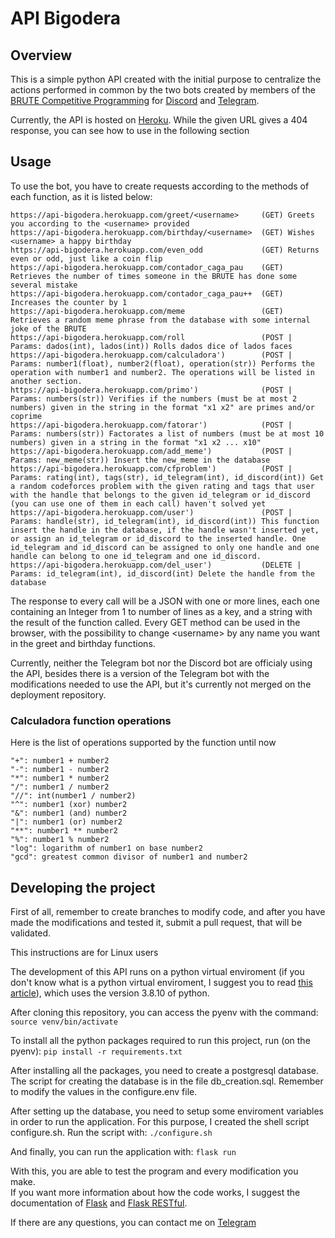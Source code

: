 # API Bigodera

## Overview
This is a simple python API created with the initial purpose to centralize the actions performed in common by the two bots created by members of the [BRUTE Competitive Programming](bruteudesc.com) for [Discord](https://github.com/EMachad0/BigoderaDiscord-Bot) and [Telegram](https://github.com/VGasparini/bigodera-bot).

Currently, the API is hosted on [Heroku](https://api-bigodera.herokuapp.com/). While the given URL gives a 404 response, you can see how to use in the following section

## Usage
To use the bot, you have to create requests according to the methods of each function, as it is listed below:

```
https://api-bigodera.herokuapp.com/greet/<username>     (GET) Greets you according to the <username> provided
https://api-bigodera.herokuapp.com/birthday/<username>  (GET) Wishes <username> a happy birthday
https://api-bigodera.herokuapp.com/even_odd             (GET) Returns even or odd, just like a coin flip
https://api-bigodera.herokuapp.com/contador_caga_pau    (GET) Retrieves the number of times someone in the BRUTE has done some several mistake
https://api-bigodera.herokuapp.com/contador_caga_pau++  (GET) Increases the counter by 1
https://api-bigodera.herokuapp.com/meme                 (GET) Retrieves a random meme phrase from the database with some internal joke of the BRUTE
https://api-bigodera.herokuapp.com/roll                 (POST | Params: dados(int), lados(int)) Rolls dados dice of lados faces
https://api-bigodera.herokuapp.com/calculadora')        (POST | Params: number1(float), number2(float), operation(str)) Performs the operation with number1 and number2. The operations will be listed in another section.
https://api-bigodera.herokuapp.com/primo')              (POST | Params: numbers(str)) Verifies if the numbers (must be at most 2 numbers) given in the string in the format "x1 x2" are primes and/or coprime
https://api-bigodera.herokuapp.com/fatorar')            (POST | Params: numbers(str)) Factorates a list of numbers (must be at most 10 numbers) given in a string in the format "x1 x2 ... x10"
https://api-bigodera.herokuapp.com/add_meme')           (POST | Params: new_meme(str)) Insert the new_meme in the database
https://api-bigodera.herokuapp.com/cfproblem')          (POST | Params: rating(int), tags(str), id_telegram(int), id_discord(int)) Get a random codeforces problem with the given rating and tags that user with the handle that belongs to the given id_telegram or id_discord (you can use one of them in each call) haven't solved yet
https://api-bigodera.herokuapp.com/user')               (POST | Params: handle(str), id_telegram(int), id_discord(int)) This function insert the handle in the database, if the handle wasn't inserted yet, or assign an id_telegram or id_discord to the inserted handle. One id_telegram and id_discord can be assigned to only one handle and one handle can belong to one id_telegram and one id_discord.
https://api-bigodera.herokuapp.com/del_user')           (DELETE | Params: id_telegram(int), id_discord(int) Delete the handle from the database
```

The response to every call will be a JSON with one or more lines, each one containing an Integer from 1 to number of lines as a key, and a string with the result of the function called. Every GET method can be used in the browser, with the possibility to change \<username\> by any name you want in the greet and birthday functions.

Currently, neither the Telegram bot nor the Discord bot are officialy using the API, besides there is a version of the Telegram bot with the modifications needed to use the API, but it's currently not merged on the deployment repository.
  
### Calculadora function operations

Here is the list of operations supported by the function until now

```
"+": number1 + number2
"-": number1 - number2
"*": number1 * number2
"/": number1 / number2
"//": int(number1 / number2)
"^": number1 (xor) number2
"&": number1 (and) number2
"|": number1 (or) number2
"**": number1 ** number2
"%": number1 % number2
"log": logarithm of number1 on base number2
"gcd": greatest common divisor of number1 and number2
```

## Developing the project

First of all, remember to create branches to modify code, and after you have made the modifications and tested it, submit a pull request, that will be validated.

This instructions are for Linux users

The development of this API runs on a python virtual enviroment (if you don't know what is a python virtual enviroment, I suggest you to read [this article](https://www.geeksforgeeks.org/python-virtual-environment/)), which uses the version 3.8.10 of python.  

After cloning this repository, you can access the pyenv with the command:  
`source venv/bin/activate`

To install all the python packages required to run this project, run (on the pyenv):
`pip install -r requirements.txt`

After installing all the packages, you need to create a postgresql database. The script for creating the database is in the file db_creation.sql. Remember to modify the values in the configure.env file.

After setting up the database, you need to setup some enviroment variables in order to run the application. For this purpose, I created the shell script configure.sh. Run the script with:
`./configure.sh`

And finally, you can run the application with:
`flask run`

With this, you are able to test the program and every modification you make.  
If you want more information about how the code works, I suggest the documentation of [Flask](https://flask.palletsprojects.com/en/2.0.x/) and [Flask RESTful](https://flask-restful.readthedocs.io/en/latest/).

If there are any questions, you can contact me on [Telegram](https://t.me/joaofrohlich)
